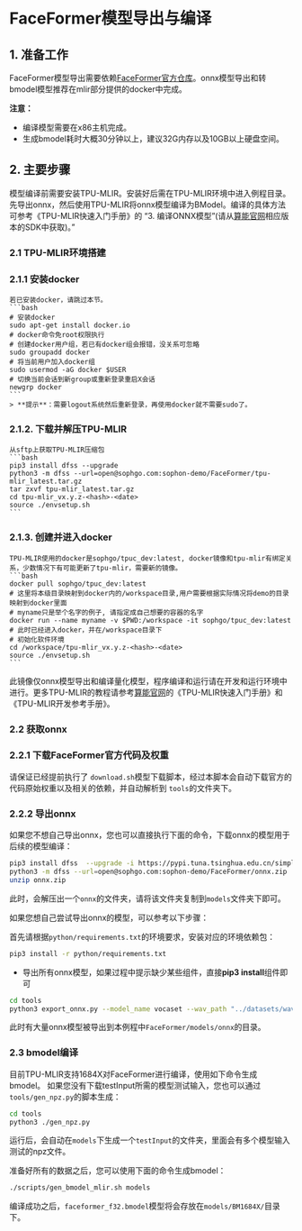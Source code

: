# FaceFormer模型导出与编译

## 1. 准备工作

FaceFormer模型导出需要依赖[FaceFormer官方仓库](https://github.com/EvelynFan/FaceFormer)。onnx模型导出和转bmodel模型推荐在mlir部分提供的docker中完成。

**注意：** 

- 编译模型需要在x86主机完成。
- 生成bmodel耗时大概30分钟以上，建议32G内存以及10GB以上硬盘空间。

## 2. 主要步骤

模型编译前需要安装TPU-MLIR。安装好后需在TPU-MLIR环境中进入例程目录。先导出onnx，然后使用TPU-MLIR将onnx模型编译为BModel。编译的具体方法可参考《TPU-MLIR快速入门手册》的 “3. 编译ONNX模型”(请从[算能官网](https://developer.sophgo.com/site/index.html?categoryActive=material)相应版本的SDK中获取)。”

### 2.1 TPU-MLIR环境搭建

### 2.1.1 安装docker

    若已安装docker，请跳过本节。
    ```bash
    # 安装docker
    sudo apt-get install docker.io
    # docker命令免root权限执行
    # 创建docker用户组，若已有docker组会报错，没关系可忽略
    sudo groupadd docker
    # 将当前用户加入docker组
    sudo usermod -aG docker $USER
    # 切换当前会话到新group或重新登录重启X会话
    newgrp docker​ 
    ```
    > **提示**：需要logout系统然后重新登录，再使用docker就不需要sudo了。

### 2.1.2. 下载并解压TPU-MLIR

    从sftp上获取TPU-MLIR压缩包
    ```bash
    pip3 install dfss --upgrade
    python3 -m dfss --url=open@sophgo.com:sophon-demo/FaceFormer/tpu-mlir_latest.tar.gz
    tar zxvf tpu-mlir_latest.tar.gz
    cd tpu-mlir_vx.y.z-<hash>-<date>
    source ./envsetup.sh
    ```

### 2.1.3. 创建并进入docker

    TPU-MLIR使用的docker是sophgo/tpuc_dev:latest, docker镜像和tpu-mlir有绑定关系，少数情况下有可能更新了tpu-mlir，需要新的镜像。
    ```bash
    docker pull sophgo/tpuc_dev:latest
    # 这里将本级目录映射到docker内的/workspace目录,用户需要根据实际情况将demo的目录映射到docker里面
    # myname只是举个名字的例子, 请指定成自己想要的容器的名字
    docker run --name myname -v $PWD:/workspace -it sophgo/tpuc_dev:latest
    # 此时已经进入docker，并在/workspace目录下
    # 初始化软件环境
    cd /workspace/tpu-mlir_vx.y.z-<hash>-<date>
    source ./envsetup.sh
    ```
此镜像仅onnx模型导出和编译量化模型，程序编译和运行请在开发和运行环境中进行。更多TPU-MLIR的教程请参考[算能官网](https://developer.sophgo.com/site/index.html?categoryActive=material)的《TPU-MLIR快速入门手册》和《TPU-MLIR开发参考手册》。

### 2.2 获取onnx

### 2.2.1 下载FaceFormer官方代码及权重

请保证已经提前执行了 `download.sh`模型下载脚本，经过本脚本会自动下载官方的代码原始权重以及相关的依赖，并自动解析到 `tools`的文件夹下。

### 2.2.2 导出onnx

如果您不想自己导出onnx，您也可以直接执行下面的命令，下载onnx的模型用于后续的模型编译：
```bash
pip3 install dfss  --upgrade -i https://pypi.tuna.tsinghua.edu.cn/simple
python3 -m dfss --url=open@sophgo.com:sophon-demo/FaceFormer/onnx.zip
unzip onnx.zip
```
此时，会解压出一个`onnx`的文件夹，请将该文件夹复制到`models`文件夹下即可。

如果您想自己尝试导出onnx的模型，可以参考以下步骤：

首先请根据`python/requirements.txt`的环境要求，安装对应的环境依赖包：
```bash
pip3 install -r python/requirements.txt
```
- 导出所有onnx模型，如果过程中提示缺少某些组件，直接**pip3 install**组件即可

```bash
cd tools
python3 export_onnx.py --model_name vocaset --wav_path "../datasets/wav/test2.mp3" --dataset vocaset
```
此时有大量onnx模型被导出到本例程中`FaceFormer/models/onnx`的目录。

### 2.3 bmodel编译

目前TPU-MLIR支持1684X对FaceFormer进行编译，使用如下命令生成bmodel。
如果您没有下载testInput所需的模型测试输入，您也可以通过`tools/gen_npz.py`的脚本生成：
```bash
cd tools
python3 ./gen_npz.py
```
运行后，会自动在`models`下生成一个`testInput`的文件夹，里面会有多个模型输入测试的npz文件。

准备好所有的数据之后，您可以使用下面的命令生成bmodel：
```bash
./scripts/gen_bmodel_mlir.sh models
```

编译成功之后，`faceformer_f32.bmodel`模型将会存放在`models/BM1684X/`目录下。
